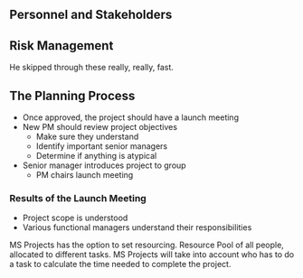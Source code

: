## Personnel and Stakeholders

## Risk Management

He skipped through these really, really, fast.

## The Planning Process

- Once approved, the project should have a launch meeting
- New PM should review project objectives
	- Make sure they understand
	- Identify important senior managers
	- Determine if anything is atypical
- Senior manager introduces project to group
	- PM chairs launch meeting

### Results of the Launch Meeting

- Project scope is understood
- Various functional managers understand their responsibilities

MS Projects has the option to set resourcing. 
Resource Pool of all people, allocated to different tasks.
MS Projects will take into account who has to do a task to calculate the time needed to complete the project.
